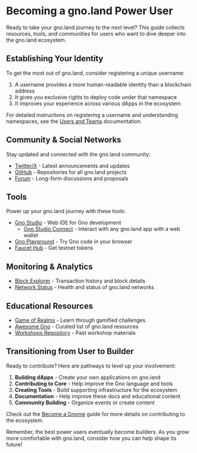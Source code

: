 # Becoming a gno.land Power User

Ready to take your gno.land journey to the next level? This guide collects resources, tools, and communities for users who want to dive deeper into the gno.land ecosystem.

## Establishing Your Identity

To get the most out of gno.land, consider registering a unique username:

1. A username provides a more human-readable identity than a blockchain address
2. It gives you exclusive rights to deploy code under that namespace
3. It improves your experience across various dApps in the ecosystem

For detailed instructions on registering a username and understanding namespaces, see the [Users and Teams](../resources/users-and-teams.md) documentation.

## Community & Social Networks

Stay updated and connected with the gno.land community:

- [Twitter/X](https://twitter.com/_gnoland) - Latest announcements and updates
- [GitHub](https://github.com/gnolang) - Repositories for all gno.land projects
- [Forum](https://gno.land/r/demo/boards/) - Long-form discussions and proposals

## Tools

Power up your gno.land journey with these tools:

- [Gno Studio](https://gno.studio/) - Web IDE for Gno development
  - [Gno Studio Connect](https://gno.studio/connect) - Interact with any gno.land app with a web wallet
- [Gno Playground](https://play.gno.land/) - Try Gno code in your browser
- [Faucet Hub](https://faucet.gno.land/) - Get testnet tokens

## Monitoring & Analytics

- [Block Explorer](https://gnoscan.io/) - Transaction history and block details
- [Network Status](https://status.gnoteam.com/) - Health and status of gno.land networks

## Educational Resources

- [Game of Realms](https://github.com/gnolang/game-of-realms) - Learn through gamified challenges
- [Awesome Gno](https://github.com/gnoverse/awesome-gno) - Curated list of gno.land resources
- [Workshops Repository](https://github.com/gnolang/workshops) - Past workshop materials

## Transitioning from User to Builder

Ready to contribute? Here are pathways to level up your involvement:

1. **Building dApps** - Create your own applications on gno.land
2. **Contributing to Core** - Help improve the Gno language and tools
3. **Creating Tools** - Build supporting infrastructure for the ecosystem
4. **Documentation** - Help improve these docs and educational content
5. **Community Building** - Organize events or create content

Check out the [Become a Gnome](../builders/become-a-gnome.md) guide for more details on contributing to the ecosystem.

Remember, the best power users eventually become builders. As you grow more comfortable with gno.land, consider how you can help shape its future!

